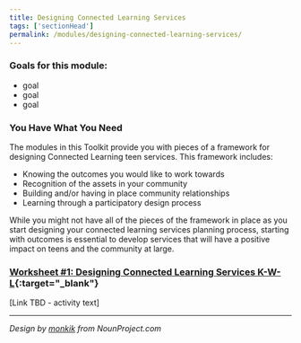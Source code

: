 ```yaml
---
title: Designing Connected Learning Services
tags: ['sectionHead']
permalink: /modules/designing-connected-learning-services/
---
```


<div class="callout objectives" markdown="1"> 

### Goals for this module: 

- goal
- goal
- goal

</div>


### You Have What You Need

The modules in this Toolkit provide you with pieces of a framework for designing Connected Learning teen services.  This framework includes:

- Knowing the outcomes you would like to work towards
- Recognition of the assets in your community
- Building and/or having in place community relationships
- Learning through a participatory design process

While you might not have all of the pieces of the framework in place as you start designing your connected learning services planning process, starting with outcomes is essential to develop services that will have a positive impact on teens and the community at large.

<div class="callout activity" markdown="1">
    
### [Worksheet #1: Designing Connected Learning Services K-W-L](){:target="_blank"}

[Link TBD - activity text]
</div>


---

_Design by [monkik](https://thenounproject.com/monkik/) from NounProject.com_

